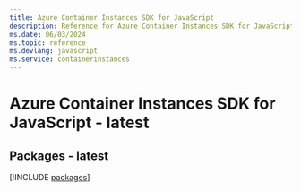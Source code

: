 ```yaml
---
title: Azure Container Instances SDK for JavaScript
description: Reference for Azure Container Instances SDK for JavaScript
ms.date: 06/03/2024
ms.topic: reference
ms.devlang: javascript
ms.service: containerinstances
---
```

# Azure Container Instances SDK for JavaScript - latest
## Packages - latest
[!INCLUDE [packages](container-instances-index.md)]